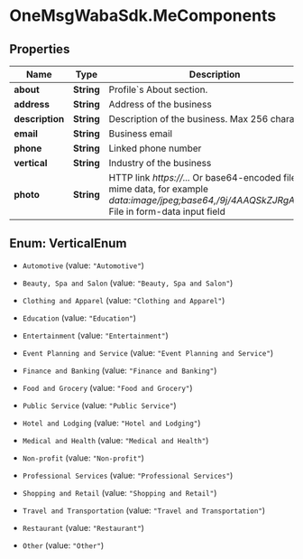 # OneMsgWabaSdk.MeComponents

## Properties

Name | Type | Description | Notes
------------ | ------------- | ------------- | -------------
**about** | **String** | Profile&#x60;s About section. | [optional] 
**address** | **String** | Address of the business | [optional] 
**description** | **String** | Description of the business. Max 256 characters | [optional] 
**email** | **String** | Business email | [optional] 
**phone** | **String** | Linked phone number | [optional] 
**vertical** | **String** | Industry of the business | [optional] 
**photo** | **String** | HTTP link *https://...*  Or base64-encoded file with mime data, for example *data:image/jpeg;base64,/9j/4AAQSkZJRgABAQ...*   File in form-data input field | [optional] 



## Enum: VerticalEnum


* `Automotive` (value: `"Automotive"`)

* `Beauty, Spa and Salon` (value: `"Beauty, Spa and Salon"`)

* `Clothing and Apparel` (value: `"Clothing and Apparel"`)

* `Education` (value: `"Education"`)

* `Entertainment` (value: `"Entertainment"`)

* `Event Planning and Service` (value: `"Event Planning and Service"`)

* `Finance and Banking` (value: `"Finance and Banking"`)

* `Food and Grocery` (value: `"Food and Grocery"`)

* `Public Service` (value: `"Public Service"`)

* `Hotel and Lodging` (value: `"Hotel and Lodging"`)

* `Medical and Health` (value: `"Medical and Health"`)

* `Non-profit` (value: `"Non-profit"`)

* `Professional Services` (value: `"Professional Services"`)

* `Shopping and Retail` (value: `"Shopping and Retail"`)

* `Travel and Transportation` (value: `"Travel and Transportation"`)

* `Restaurant` (value: `"Restaurant"`)

* `Other` (value: `"Other"`)





